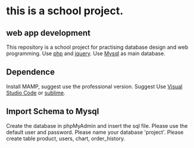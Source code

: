 

##
this is a school project.
=======
## web app development

This repository is a school project for practising database design and web programming. 
Use [php](https://www.php.net/docs.php) and [jquery](https://api.jquery.com/).
Use [Mysql](https://www.mysql.com/) as main database.

## Dependence

Install MAMP, suggest use the professional version.
Suggest Use [Visual Studio Code](http://code.visualstudio.com/) or [sublime](https://www.sublimetext.com/).

## Import Schema to Mysql

Create the database in phpMyAdmin and insert the sql file.
Please use the default user and password.
Please name your database 'project'.
Please create table product, users, chart, order_history.

